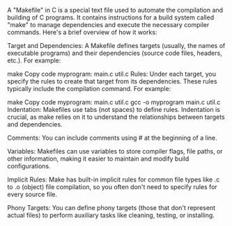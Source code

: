 A "Makefile" in C is a special text file used to automate the compilation and building of C programs. It contains instructions for a build system called "make" to manage dependencies and execute the necessary compiler commands. Here's a brief overview of how it works:

Target and Dependencies: A Makefile defines targets (usually, the names of executable programs) and their dependencies (source code files, headers, etc.). For example:

make
Copy code
myprogram: main.c util.c
Rules: Under each target, you specify the rules to create that target from its dependencies. These rules typically include the compilation command. For example:

make
Copy code
myprogram: main.c util.c
    gcc -o myprogram main.c util.c
Indentation: Makefiles use tabs (not spaces) to define rules. Indentation is crucial, as make relies on it to understand the relationships between targets and dependencies.

Comments: You can include comments using # at the beginning of a line.

Variables: Makefiles can use variables to store compiler flags, file paths, or other information, making it easier to maintain and modify build configurations.

Implicit Rules: Make has built-in implicit rules for common file types like .c to .o (object) file compilation, so you often don't need to specify rules for every source file.

Phony Targets: You can define phony targets (those that don't represent actual files) to perform auxiliary tasks like cleaning, testing, or installing.

